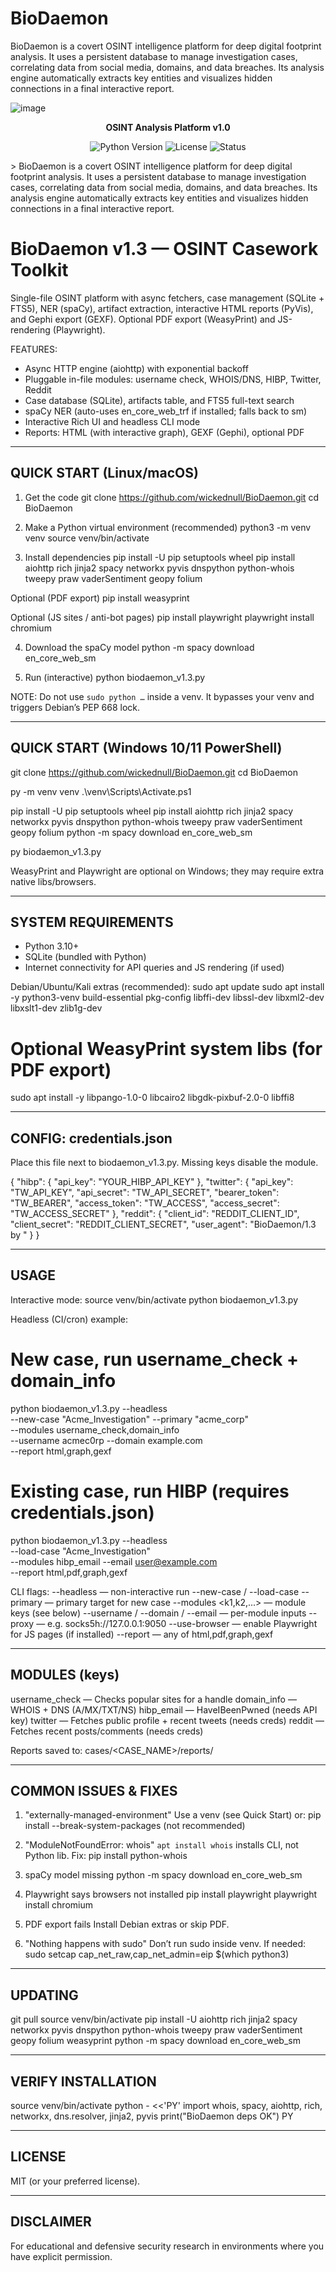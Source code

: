 # BioDaemon
BioDaemon is a covert OSINT intelligence platform for deep digital footprint analysis. It uses a persistent database to manage investigation cases, correlating data from social media, domains, and data breaches. Its analysis engine automatically extracts key entities and visualizes hidden connections in a final interactive report.

![image](https://github.com/user-attachments/assets/24760a36-8fab-4eef-9891-03e645400f10)

</div>
<p align="center">
<strong>OSINT Analysis Platform v1.0</strong>
</p>
<p align="center">
<img alt="Python Version" src="https://img.shields.io/badge/python-3.9%2B-blue.svg">
<img alt="License" src="https://img.shields.io/badge/license-MIT-green.svg">
<img alt="Status" src="https://img.shields.io/badge/status-development-orange.svg">
</p>
> BioDaemon is a covert OSINT intelligence platform for deep digital footprint analysis. It uses a persistent database to manage investigation cases, correlating data from social media, domains, and data breaches. Its analysis engine automatically extracts key entities and visualizes hidden connections in a final interactive report.

# BioDaemon v1.3 — OSINT Casework Toolkit

Single-file OSINT platform with async fetchers, case management (SQLite + FTS5), NER (spaCy), artifact extraction, interactive HTML reports (PyVis), and Gephi export (GEXF). Optional PDF export (WeasyPrint) and JS-rendering (Playwright).

FEATURES:
- Async HTTP engine (aiohttp) with exponential backoff
- Pluggable in-file modules: username check, WHOIS/DNS, HIBP, Twitter, Reddit
- Case database (SQLite), artifacts table, and FTS5 full-text search
- spaCy NER (auto-uses en_core_web_trf if installed; falls back to sm)
- Interactive Rich UI and headless CLI mode
- Reports: HTML (with interactive graph), GEXF (Gephi), optional PDF

--------------------------------------------------
QUICK START (Linux/macOS)
--------------------------------------------------
1) Get the code
git clone https://github.com/wickednull/BioDaemon.git
cd BioDaemon

2) Make a Python virtual environment (recommended)
python3 -m venv venv
source venv/bin/activate

3) Install dependencies
pip install -U pip setuptools wheel
pip install aiohttp rich jinja2 spacy networkx pyvis dnspython python-whois tweepy praw vaderSentiment geopy folium

Optional (PDF export)
pip install weasyprint

Optional (JS sites / anti-bot pages)
pip install playwright
playwright install chromium

4) Download the spaCy model
python -m spacy download en_core_web_sm

5) Run (interactive)
python biodaemon_v1.3.py

NOTE: Do not use `sudo python …` inside a venv. It bypasses your venv and triggers Debian’s PEP 668 lock.

--------------------------------------------------
QUICK START (Windows 10/11 PowerShell)
--------------------------------------------------
git clone https://github.com/wickednull/BioDaemon.git
cd BioDaemon

py -m venv venv
.\venv\Scripts\Activate.ps1

pip install -U pip setuptools wheel
pip install aiohttp rich jinja2 spacy networkx pyvis dnspython python-whois tweepy praw vaderSentiment geopy folium
python -m spacy download en_core_web_sm

py biodaemon_v1.3.py

WeasyPrint and Playwright are optional on Windows; they may require extra native libs/browsers.

--------------------------------------------------
SYSTEM REQUIREMENTS
--------------------------------------------------
- Python 3.10+
- SQLite (bundled with Python)
- Internet connectivity for API queries and JS rendering (if used)

Debian/Ubuntu/Kali extras (recommended):
sudo apt update
sudo apt install -y python3-venv build-essential pkg-config libffi-dev libssl-dev libxml2-dev libxslt1-dev zlib1g-dev
# Optional WeasyPrint system libs (for PDF export)
sudo apt install -y libpango-1.0-0 libcairo2 libgdk-pixbuf-2.0-0 libffi8

--------------------------------------------------
CONFIG: credentials.json
--------------------------------------------------
Place this file next to biodaemon_v1.3.py. Missing keys disable the module.

{
  "hibp": { "api_key": "YOUR_HIBP_API_KEY" },
  "twitter": {
    "api_key": "TW_API_KEY",
    "api_secret": "TW_API_SECRET",
    "bearer_token": "TW_BEARER",
    "access_token": "TW_ACCESS",
    "access_secret": "TW_ACCESS_SECRET"
  },
  "reddit": {
    "client_id": "REDDIT_CLIENT_ID",
    "client_secret": "REDDIT_CLIENT_SECRET",
    "user_agent": "BioDaemon/1.3 by <you>"
  }
}

--------------------------------------------------
USAGE
--------------------------------------------------
Interactive mode:
source venv/bin/activate
python biodaemon_v1.3.py

Headless (CI/cron) example:
# New case, run username_check + domain_info
python biodaemon_v1.3.py --headless \
  --new-case "Acme_Investigation" --primary "acme_corp" \
  --modules username_check,domain_info \
  --username acmec0rp --domain example.com \
  --report html,graph,gexf

# Existing case, run HIBP (requires credentials.json)
python biodaemon_v1.3.py --headless \
  --load-case "Acme_Investigation" \
  --modules hibp_email --email user@example.com \
  --report html,pdf,graph,gexf

CLI flags:
--headless — non-interactive run
--new-case <name> / --load-case <name>
--primary <target> — primary target for new case
--modules <k1,k2,...> — module keys (see below)
--username <val> / --domain <val> / --email <val> — per-module inputs
--proxy <url> — e.g. socks5h://127.0.0.1:9050
--use-browser — enable Playwright for JS pages (if installed)
--report <list> — any of html,pdf,graph,gexf

--------------------------------------------------
MODULES (keys)
--------------------------------------------------
username_check — Checks popular sites for a handle
domain_info — WHOIS + DNS (A/MX/TXT/NS)
hibp_email — HaveIBeenPwned (needs API key)
twitter — Fetches public profile + recent tweets (needs creds)
reddit — Fetches recent posts/comments (needs creds)

Reports saved to: cases/<CASE_NAME>/reports/

--------------------------------------------------
COMMON ISSUES & FIXES
--------------------------------------------------
1) "externally-managed-environment"
Use a venv (see Quick Start) or:
pip install --break-system-packages <pkg> (not recommended)

2) "ModuleNotFoundError: whois"
`apt install whois` installs CLI, not Python lib.
Fix: pip install python-whois

3) spaCy model missing
python -m spacy download en_core_web_sm

4) Playwright says browsers not installed
pip install playwright
playwright install chromium

5) PDF export fails
Install Debian extras or skip PDF.

6) "Nothing happens with sudo"
Don’t run sudo inside venv.
If needed: sudo setcap cap_net_raw,cap_net_admin=eip $(which python3)

--------------------------------------------------
UPDATING
--------------------------------------------------
git pull
source venv/bin/activate
pip install -U aiohttp rich jinja2 spacy networkx pyvis dnspython python-whois tweepy praw vaderSentiment geopy folium weasyprint
python -m spacy download en_core_web_sm

--------------------------------------------------
VERIFY INSTALLATION
--------------------------------------------------
source venv/bin/activate
python - <<'PY'
import whois, spacy, aiohttp, rich, networkx, dns.resolver, jinja2, pyvis
print("BioDaemon deps OK")
PY

--------------------------------------------------
LICENSE
--------------------------------------------------
MIT (or your preferred license).

--------------------------------------------------
DISCLAIMER
--------------------------------------------------
For educational and defensive security research in environments where you have explicit permission.
